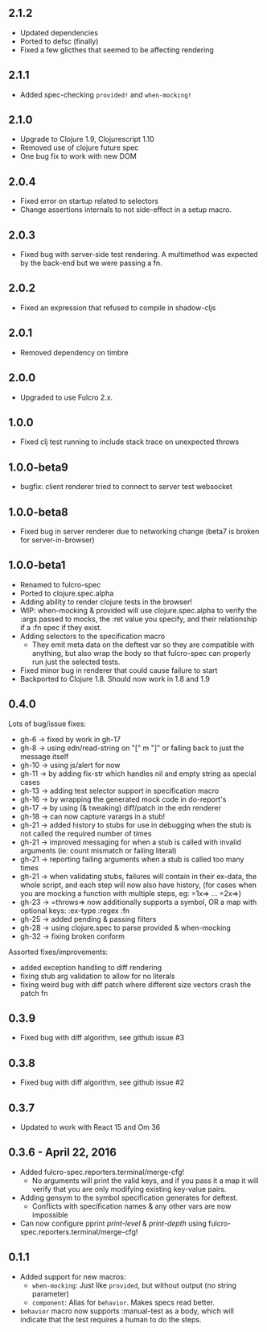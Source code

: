 2.1.2
-----
- Updated dependencies
- Ported to defsc (finally)
- Fixed a few glicthes that seemed to be affecting rendering

2.1.1
-----
- Added spec-checking `provided!` and `when-mocking!`

2.1.0
-----
- Upgrade to Clojure 1.9, Clojurescript 1.10
- Removed use of clojure future spec
- One bug fix to work with new DOM

2.0.4
-----
- Fixed error on startup related to selectors
- Change assertions internals to not side-effect in a setup macro.

2.0.3
-----
- Fixed bug with server-side test rendering. A multimethod was expected by the back-end but we were passing a fn.

2.0.2
-----
- Fixed an expression that refused to compile in shadow-cljs

2.0.1
-----
- Removed dependency on timbre

2.0.0
-----
- Upgraded to use Fulcro 2.x.

1.0.0
-----
- Fixed clj test running to include stack trace on unexpected throws

1.0.0-beta9
-----------
- bugfix: client renderer tried to connect to server test websocket

1.0.0-beta8
-----------
- Fixed bug in server renderer due to networking change (beta7 is broken for server-in-browser)

1.0.0-beta1
-----------
- Renamed to fulcro-spec
- Ported to clojure.spec.alpha
- Adding ability to render clojure tests in the browser!
- WIP: when-mocking & provided will use clojure.spec.alpha to verify the :args passed to mocks, the :ret value you specify, and their relationship if a :fn spec if they exist.
- Adding selectors to the specification macro
    - They emit meta data on the deftest var so they are compatible with anything,
      but also wrap the body so that fulcro-spec can properly run just the selected tests.
- Fixed minor bug in renderer that could cause failure to start
- Backported to Clojure 1.8. Should now work in 1.8 and 1.9

0.4.0
-----
Lots of bug/issue fixes:
- gh-6 -> fixed by work in gh-17
- gh-8 -> using edn/read-string on "[" m "]" or falling back to just the message itself
- gh-10 -> using js/alert for now
- gh-11 -> by adding fix-str which handles nil and empty string as special cases
- gh-13 -> adding test selector support in specification macro
- gh-16 -> by wrapping the generated mock code in do-report's
- gh-17 -> by using (& tweaking) diff/patch in the edn renderer
- gh-18 -> can now capture varargs in a stub!
- gh-21 -> added history to stubs for use in debugging when the stub is not called the required number of times
- gh-21 -> improved messaging for when a stub is called with invalid arguments (ie: count mismatch or failing literal)
- gh-21 -> reporting failing arguments when a stub is called too many times
- gh-21 -> when validating stubs, failures will contain in their ex-data, the whole script, and each step will now also have history, (for cases when you are mocking a function with multiple steps, eg: =1x=> ...  =2x=>)
- gh-23 -> =throws=> now additionally supports a symbol, OR a map with optional keys: :ex-type :regex :fn
- gh-25 -> added pending & passing filters
- gh-28 -> using clojure.spec to parse provided & when-mocking
- gh-32 -> fixing broken conform

Assorted fixes/improvements:
- added exception handling to diff rendering
- fixing stub arg validation to allow for no literals
- fixing weird bug with diff patch where different size vectors crash the patch fn

0.3.9
-----
- Fixed bug with diff algorithm, see github issue #3

0.3.8
-----
- Fixed bug with diff algorithm, see github issue #2

0.3.7
-----
- Updated to work with React 15 and Om 36

0.3.6 - April 22, 2016
-----
- Added fulcro-spec.reporters.terminal/merge-cfg!
    - No arguments will print the valid keys, and if you pass it a map it will
      verify that you are only modifying existing key-value pairs.
- Adding gensym to the symbol specification generates for deftest.
    - Conflicts with specification names & any other vars are now impossible
- Can now configure pprint *print-level* & *print-depth* using fulcro-spec.reporters.terminal/merge-cfg!

0.1.1
-----
- Added support for new macros:
    - `when-mocking`: Just like `provided`, but without output (no string parameter)
    - `component`: Alias for `behavior`. Makes specs read better.
- `behavior` macro now supports :manual-test as a body, which will indicate that the test requires a human to do the steps.

